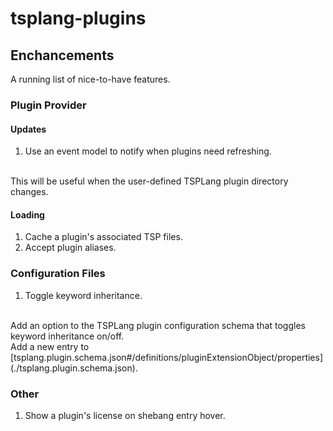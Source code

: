 # tsplang-plugins

## Enchancements

A running list of nice-to-have features.

### Plugin Provider

#### Updates

1. Use an event model to notify when plugins need refreshing.
<br/>
This will be useful when the user-defined TSPLang plugin directory changes.

#### Loading

1. Cache a plugin's associated TSP files.
1. Accept plugin aliases.

### Configuration Files

1. Toggle keyword inheritance.
<br/>
Add an option to the TSPLang plugin configuration schema that toggles keyword
inheritance on/off.
<br/>
Add a new entry to
[tsplang.plugin.schema.json#/definitions/pluginExtensionObject/properties](./tsplang.plugin.schema.json).

### Other

1. Show a plugin's license on shebang entry hover.
